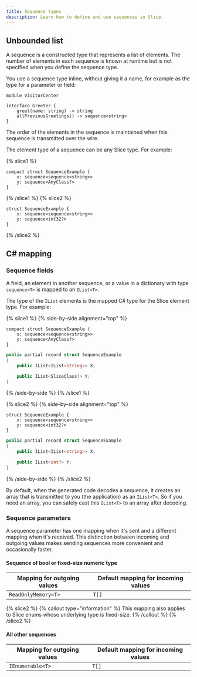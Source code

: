 ```yaml
---
title: Sequence types
description: Learn how to define and use sequences in Slice.
---
```


## Unbounded list

A sequence is a constructed type that represents a list of elements. The number of elements in each sequence is known at
runtime but is not specified when you define the sequence type.

You use a sequence type inline, without giving it a name, for example as the type for a parameter or field:

```slice {% addEncoding=true %}
module VisitorCenter

interface Greeter {
    greet(name: string) -> string
    allPreviousGreetings() -> sequence<string>
}
```

The order of the elements in the sequence is maintained when this sequence is transmitted over the wire.

The element type of a sequence can be any Slice type. For example:

{% slice1 %}
```slice
compact struct SequenceExample {
    x: sequence<sequence<string>>
    y: sequence<AnyClass?>
}
```
{% /slice1 %}
{% slice2 %}
```slice
struct SequenceExample {
    x: sequence<sequence<string>>
    y: sequence<int32?>
}
```
{% /slice2 %}

## C# mapping

### Sequence fields

A field, an element in another sequence, or a value in a dictionary with type `sequence<T>` is mapped to an `IList<T>`.

The type of the `IList` elements is the mapped C# type for the Slice element type. For example:

{% slice1 %}
{% side-by-side alignment="top" %}
```slice
compact struct SequenceExample {
    x: sequence<sequence<string>>
    y: sequence<AnyClass?>
}
```

```csharp
public partial record struct SequenceExample
{
    public IList<IList<string>> X;

    public IList<SliceClass?> Y;
}
```
{% /side-by-side %}
{% /slice1 %}

{% slice2 %}
{% side-by-side alignment="top" %}
```slice
struct SequenceExample {
    x: sequence<sequence<string>>
    y: sequence<int32?>
}
```

```csharp
public partial record struct SequenceExample
{
    public IList<IList<string>> X;

    public IList<int?> Y;
}
```
{% /side-by-side %}
{% /slice2 %}

By default, when the generated code decodes a sequence, it creates an array that is transmitted to you (the
application) as an `IList<T>`. So if you need an array, you can safely cast this `IList<T>` to an array after decoding.

### Sequence parameters

A sequence parameter has one mapping when it's sent and a different mapping when it's received. This distinction between
incoming and outgoing values makes sending sequences more convenient and occasionally faster.

#### Sequence of bool or fixed-size numeric type

| Mapping for outgoing values | Default mapping for incoming values |
|-----------------------------|-------------------------------------|
| `ReadOnlyMemory<T>`         | `T[]`                               |

{% slice2 %}
{% callout type="information" %}
This mapping also applies to Slice enums whose underlying type is fixed-size.
{% /callout %}
{% /slice2 %}

#### All other sequences

| Mapping for outgoing values | Default mapping for incoming values |
|-----------------------------|-------------------------------------|
| `IEnumerable<T>`            | `T[]`                               |
